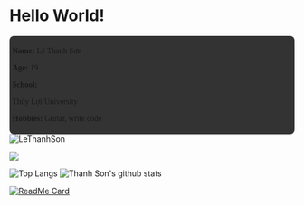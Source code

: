 # Hello World!

<div style="background-color: #333; padding: 5px; border-radius: 8px; font-family: Arial sans-serif;">
  <p> <b>Name: </b> Lê Thanh Sơn
  <p> <b>Age: </b> 19
  <p><b>School: </b></p> Thủy Lợi University
  <p> <b>Hobbies: </b> Guitar, write code
</div>

<img href="https://github.com/thanhson0514/thanhson0514/blob/main/123360870_845244772903504_161304580622450696_o.jpg" alt="LeThanhSon" />

[![](https://img.shields.io/badge/FACEBOOK-Le%20Thanh%20Son-informational?style=flat&logo=facebook&logoColor=white&color=2bbc8a)](https://facebook.com/lethanhson.wist0514)


![Top Langs](https://github-readme-stats.vercel.app/api/top-langs/?username=thanhson0514)
![Thanh Son's github stats](https://github-readme-stats.vercel.app/api?username=anuraghazra&show_icons=true&theme=radical)


[![ReadMe Card](https://github-readme-stats.vercel.app/api/pin/?username=thanhson0514&theme=dark&repo=Scheduler-and-Api-TLU)](https://github.com/thanhson0514/Scheduler-and-Api-TLU)
